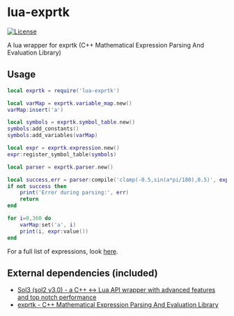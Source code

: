 # lua-exprtk

[![License](http://img.shields.io/badge/License-MIT-brightgreen.svg)](LICENSE)

A lua wrapper for exprtk (C++ Mathematical Expression Parsing And Evaluation Library)

## Usage
```lua
local exprtk = require('lua-exprtk')

local varMap = exprtk.variable_map.new()
varMap:insert('a')

local symbols = exprtk.symbol_table.new()
symbols:add_constants()
symbols:add_variables(varMap)

local expr = exprtk.expression.new()
expr:register_symbol_table(symbols)

local parser = exprtk.parser.new()

local success,err = parser:compile('clamp(-0.5,sin(a*pi/180),0.5)', expr)
if not success then
    print('Error during parsing:', err)
    return
end

for i=0,360 do
    varMap:set('a', i)
    print(i, expr:value())
end
```

For a full list of expressions, look [here](https://www.partow.net/programming/exprtk/index.html).

## External dependencies (included)
- [Sol3 (sol2 v3.0) - a C++ <-> Lua API wrapper with advanced features and top notch performance]( https://github.com/ThePhD/sol2 )
- [exprtk - C++ Mathematical Expression Parsing And Evaluation Library](https://github.com/ArashPartow/exprtk)
